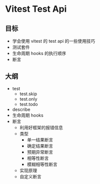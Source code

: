 # Vitest Test Api

## 目标
- 学会使用 vitest 的 test api 的一些使用技巧
- 测试套件
- 生命周期 hooks 的执行顺序
- 断言

## 大纲
- test
  - test.skip
  - test.only
  - test.todo
- describe
- 生命周期 hooks
- 断言
  - 利用好框架的报错信息
  - 类型
    - 单一结果断言
    - 确定结果断言
    - 预期异常断言
    - 相等性断言
    - 模糊相等性断言
  - 实现原理
  - 自定义断言